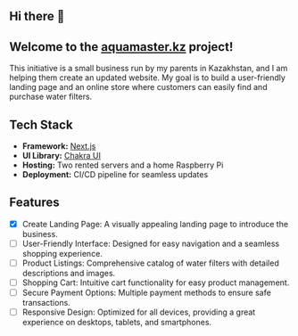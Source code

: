## Hi there 👋
## Welcome to the [aquamaster.kz](aquamaster.kz) project! 
This initiative is a small business run by my parents in Kazakhstan, and I am helping them create an updated website. My goal is to build a user-friendly landing page and an online store where customers can easily find and purchase water filters.

## Tech Stack

- **Framework:** [Next.js](https://nextjs.org/)
- **UI Library:** [Chakra UI](https://chakra-ui.com/)
- **Hosting:** Two rented servers and a home Raspberry Pi
- **Deployment:** CI/CD pipeline for seamless updates

## Features

- [x] Create Landing Page: A visually appealing landing page to introduce the business.
- [ ] User-Friendly Interface: Designed for easy navigation and a seamless shopping experience.
- [ ] Product Listings: Comprehensive catalog of water filters with detailed descriptions and images.
- [ ] Shopping Cart: Intuitive cart functionality for easy product management.
- [ ] Secure Payment Options: Multiple payment methods to ensure safe transactions.
- [ ] Responsive Design: Optimized for all devices, providing a great experience on desktops, tablets, and smartphones.
